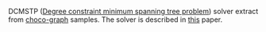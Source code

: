 DCMSTP ([Degree constraint minimum spanning tree
problem](https://en.wikipedia.org/wiki/Degree-constrained_spanning_tree))
solver extract from [choco-graph](https://github.com/chocoteam/choco-graph)
samples. The solver is described in
[this](http://www.lsis.org/jfpc-jiaf2013/jfpc/articles/papier_31.pdf) paper.
